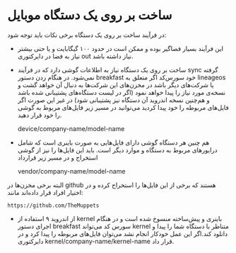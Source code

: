 # ساخت بر روی یک دستگاه موبایل
در فرآیند ساخت بر روی یک دستگاه برخی نکات باید توجه شود:


* این فرآیند بسیار فضاگیر بوده و ممکن است در حدود ۱۰۰ گیگابایت و یا حتی بیشتر نیاز به فضا در دایرکتوری out نیاز داشته باشد.
* ساخت بر روی یک دستگاه نیاز به اطلاعات گوشی دارد که در فرآیند sync گرفته نمی‌شود. در هنگام زدن دستور breakfast خود سورس‌کد اگر متعلق به lineageos یا شرکت‌های دیگر باشد در مخزن‌های این شرکت‌ها به دنبال آن خواهد گشت و نسخه‌ی مورد نیاز را پیدا خواهد نمود (اگر در لیست دستگاه‌های پشتیبانی شده باشد و هم‌چنین نسخه اندروید آن دستگاه نیز پشتیبانی شود) در غیر این صورت اگر فایل‌های مربوطه را خود پیدا کردید می‌توانید در مسیر زیر فایل‌های مربوط به گوشی را خود قرار دهید.

	device/company-name/model-name

* هم چنین هر دستگاه گوشی دارای فایل‌هایی به صورت باینری است که شامل درایورهای مربوط به دستگاه و موارد دیگر است.
باید این فایل‌ها را نیز از گوشی استخراج و در مسیر زیر قرارداد

	vendor/company-name/model-name


البته برخی مخزن‌ها در github هستند که برخی از این فایل‌ها را استخراج کرده و در اختیار افراد قرار داده‌اند مانند:
   


```
https://github.com/TheMuppets
```

* از اندروید ۹ استفاده از kernel باینری و پیش‌ساخته منسوخ شده است و در هنگام اجرای دستور breakfast سورس کد می‌تواند kernel متناظر با دستگاه شما را پیدا و دانلود کند.اگر این عمل خودکار انجام نشد می‌توان فایل‌های مربوطه را پیدا کرد و در دایرکتوری kernel/company-name/kernel-name قرار داد.

